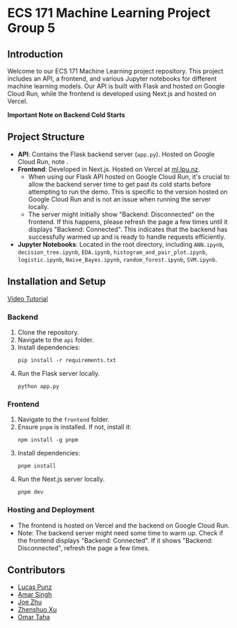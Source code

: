 # ECS 171 Machine Learning Project Group 5

## Introduction

Welcome to our ECS 171 Machine Learning project repository. This project includes an API, a frontend, and various Jupyter notebooks for different machine learning models. Our API is built with Flask and hosted on Google Cloud Run, while the frontend is developed using Next.js and hosted on Vercel.

**Important Note on Backend Cold Starts**

## Project Structure

- **API**: Contains the Flask backend server (`app.py`). Hosted on Google Cloud Run, note .
- **Frontend**: Developed in Next.js. Hosted on Vercel at [ml.lpu.nz](https://ml.lpu.nz).
    - When using our Flask API hosted on Google Cloud Run, it's crucial to allow the backend server time to get past its cold starts before attempting to run the demo. This is specific to the version hosted on Google Cloud Run and is not an issue when running the server locally.
    - The server might initially show "Backend: Disconnected" on the frontend. If this happens, please refresh the page a few times until it displays "Backend: Connected". This indicates that the backend has successfully warmed up and is ready to handle requests efficiently.
- **Jupyter Notebooks**: Located in the root directory, including `ANN.ipynb`, `decision_tree.ipynb`, `EDA.ipynb`, `histogram_and_pair_plot.ipynb`, `logistic.ipynb`, `Naive_Bayes.ipynb`, `random_forest.ipynb`, `SVM.ipynb`.

## Installation and Setup
[Video Tutorial](https://drive.google.com/file/d/11-k7_zFbdooiE9jKfJvr-d6x6G5dE-dK/view)

### Backend

1. Clone the repository.
2. Navigate to the `api` folder.
3. Install dependencies:
   ```
   pip install -r requirements.txt
   ```
4. Run the Flask server locally.
    ```
    python app.py
    ```

### Frontend

1. Navigate to the `frontend` folder.
2. Ensure `pnpm` is installed. If not, install it:
   ```
   npm install -g pnpm
   ```
3. Install dependencies:
   ```
   pnpm install
   ```
4. Run the Next.js server locally.
   ```
   pnpm dev
   ```

### Hosting and Deployment

- The frontend is hosted on Vercel and the backend on Google Cloud Run.
- Note: The backend server might need some time to warm up. Check if the frontend displays "Backend: Connected". If it shows "Backend: Disconnected", refresh the page a few times.

## Contributors

- [Lucas Punz](https://github.com/lucaspunz)
- [Amar Singh](https://github.com/am7r)
- [Joe Zhu](https://github.com/AlundorZhu)
- [Zhenshuo Xu](https://github.com/sodqwq)
- [Omar Taha](https://github.com/iu7u13)
